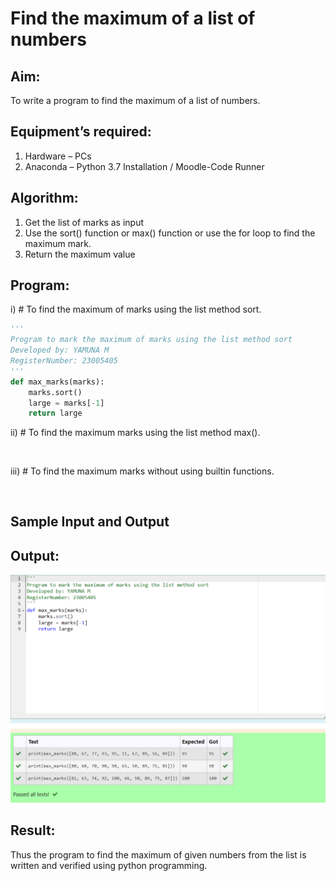 # Find the maximum of a list of numbers
## Aim:
To write a program to find the maximum of a list of numbers.
## Equipment’s required:
1.	Hardware – PCs
2.	Anaconda – Python 3.7 Installation / Moodle-Code Runner
## Algorithm:
1.	Get the list of marks as input
2.	Use the sort() function or max() function or use the for loop to find the maximum mark.
3.	Return the maximum value
## Program:

i)	# To find the maximum of marks using the list method sort.
```Python
''' 
Program to mark the maximum of marks using the list method sort
Developed by: YAMUNA M
RegisterNumber: 23005405
'''
def max_marks(marks):
    marks.sort()
    large = marks[-1]
    return large

```

ii)	# To find the maximum marks using the list method max().
```Python



```

iii) # To find the maximum marks without using builtin functions.
```Python



```
## Sample Input and Output


## Output:
![output](./Maximum.png) 
## Result:
Thus the program to find the maximum of given numbers from the list is written and verified using python programming.